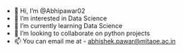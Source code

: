 - 👋 Hi, I’m @Abhipawar02
- 👀 I’m interested in Data Science
- 🌱 I’m currently learning Data Science
- 💞️ I’m looking to collaborate on python projects
- 📫 You can email me at - abhishek.pawar@mitaoe.ac.in

<!---
Abhipawar02/Abhipawar02 is a ✨ special ✨ repository because its `README.md` (this file) appears on your GitHub profile.
You can click the Preview link to take a look at your changes.
--->
